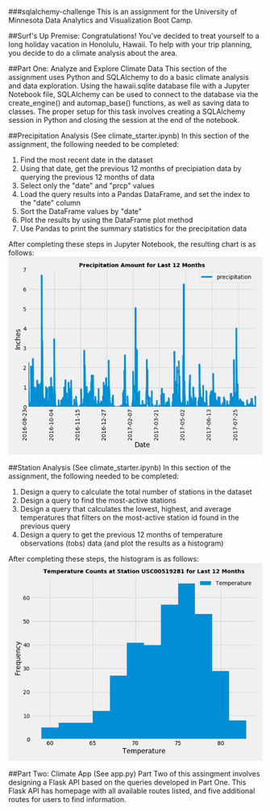 ###sqlalchemy-challenge
This is an assignment for the University of Minnesota Data Analytics and Visualization Boot Camp.

##Surf's Up
Premise: Congratulations! You've decided to treat yourself to a long holiday vacation in Honolulu, Hawaii. To help with your trip planning, you decide to do a climate analysis about the area.

##Part One: Analyze and Explore Climate Data
This section of the assignment uses Python and SQLAlchemy to do a basic climate analysis and data exploration. Using the hawaii.sqlite database file with a Jupyter Notebook file, SQLAlchemy can be used to connect to the database via the create_engine() and automap_base() functions, as well as saving data to classes. The proper setup for this task involves creating a SQLAlchemy session in Python and closing the session at the end of the notebook.

##Precipitation Analysis (See climate_starter.ipynb)
In this section of the assignment, the following needed to be completed:

  1. Find the most recent date in the dataset
  2. Using that date, get the previous 12 months of precipiation data by querying the previous 12 months of data
  3. Select only the "date" and "prcp" values
  4. Load the query results into a Pandas DataFrame, and set the index to the "date" column
  5. Sort the DataFrame values by "date"
  6. Plot the results by using the DataFrame plot method
  7. Use Pandas to print the summary statistics for the precipitation data

After completing these steps in Jupyter Notebook, the resulting chart is as follows: ![precipitation Plot](https://github.com/jennykardashov/sqlalchemy-challenge/blob/main/SurfsUp/Outputs/prcp.png)

##Station Analysis (See climate_starter.ipynb)
In this section of the assignment, the following needed to be completed:

  1. Design a query to calculate the total number of stations in the dataset
  2. Design a query to find the most-active stations
  3. Design a query that calculates the lowest, highest, and average temperatures that filters on the most-active station id found in the previous query
  4. Design a query to get the previous 12 months of temperature observations (tobs) data (and plot the results as a histogram)
  
After completing these steps, the histogram is as follows: ![alt text](https://github.com/jennykardashov/sqlalchemy-challenge/blob/main/SurfsUp/Outputs/hist_active_plot.png)

##Part Two: Climate App (See app.py)
Part Two of this assingment involves designing a Flask API based on the queries developed in Part One. This Flask API has homepage with all available routes listed, and five additional routes for users to find information.

